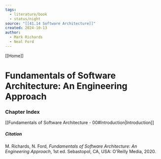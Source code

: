```yaml
---
tags:
  - literature/book
  - status/night
source: "[[41.14 Software Architecture]]"
created: 2024-10-13
author:
  - Mark Richards
  - Neal Ford
---
```

[[Home]]
# Fundamentals of Software Architecture: An Engineering Approach
### Chapter Index

[[Fundamentals of Software Architecture - 00#Introduction|Introduction]]

##### Citation

M. Richards, N. Ford, *Fundamentals of Software Architecture: An Engineering Approach*, 1st ed. Sebastopol, CA, USA: O'Reilly Media, 2020.